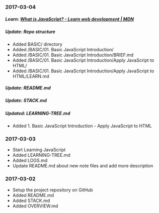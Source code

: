 ### 2017-03-04

##### **Learn:** [What is JavaScript? - Learn web development | MDN](https://developer.mozilla.org/en-US/docs/Learn/JavaScript/First_steps/What_is_JavaScript)

##### **Update:** Repo structure 
- Added BASIC/ directory
- Added /BASIC/01. Basic JavaScript Introduction/
- Added /BASIC/01. Basic JavaScript Introduction/BRIEF.md
- Added /BASIC/01. Basic JavaScript Introduction/Apply JavaScript to HTML/
- Added /BASIC/01. Basic JavaScript Introduction/Apply JavaScript to HTML/LEARN.md


##### **Update:** README.md
##### **Update:** STACK.md

##### **Updated:** LEARNING-TREE.md
- Added 1. Basic JavaScript Introduction - Apply JavaScript to HTML

### 2017-03-03
- Start Learning JavaScript
- Added LEARNING-TREE.md
- Added LOGS.md
- Update README.md about new note files and add more description

### 2017-03-02
- Setup the project repository on GitHub
- Added README.md
- Added STACK.md
- Added OVERVIEW.md